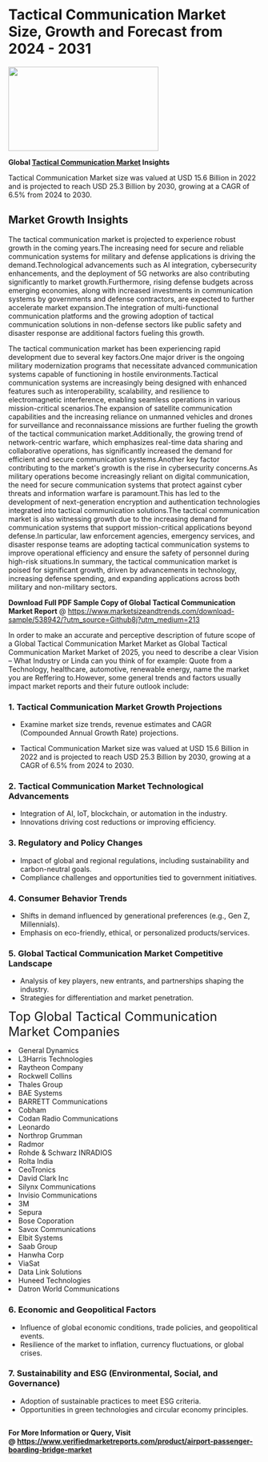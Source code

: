 <H1>Tactical Communication Market Size, Growth and Forecast from 2024 - 2031</H1><img class="aligncenter size-medium wp-image-584254" src="https://thirdeyenews.in/wp-content/uploads/2024/09/Global-Market-Research-300x168.jpeg" alt="" width="300" height="168" /><p><strong>Global&nbsp;<a href="https://www.marketsizeandtrends.com/download-sample/538942/?utm_source=Github8j?utm_medium=213">Tactical Communication Market</a> Insights</strong></p><p>Tactical Communication Market size was valued at USD 15.6 Billion in 2022 and is projected to reach USD 25.3 Billion by 2030, growing at a CAGR of 6.5% from 2024 to 2030.</p><p><h2>Market Growth Insights</h2> <p>The tactical communication market is projected to experience robust growth in the coming years.The increasing need for secure and reliable communication systems for military and defense applications is driving the demand.Technological advancements such as AI integration, cybersecurity enhancements, and the deployment of 5G networks are also contributing significantly to market growth.Furthermore, rising defense budgets across emerging economies, along with increased investments in communication systems by governments and defense contractors, are expected to further accelerate market expansion.The integration of multi-functional communication platforms and the growing adoption of tactical communication solutions in non-defense sectors like public safety and disaster response are additional factors fueling this growth.</p> <p>The tactical communication market has been experiencing rapid development due to several key factors.One major driver is the ongoing military modernization programs that necessitate advanced communication systems capable of functioning in hostile environments.Tactical communication systems are increasingly being designed with enhanced features such as interoperability, scalability, and resilience to electromagnetic interference, enabling seamless operations in various mission-critical scenarios.The expansion of satellite communication capabilities and the increasing reliance on unmanned vehicles and drones for surveillance and reconnaissance missions are further fueling the growth of the tactical communication market.Additionally, the growing trend of network-centric warfare, which emphasizes real-time data sharing and collaborative operations, has significantly increased the demand for efficient and secure communication systems.Another key factor contributing to the market's growth is the rise in cybersecurity concerns.As military operations become increasingly reliant on digital communication, the need for secure communication systems that protect against cyber threats and information warfare is paramount.This has led to the development of next-generation encryption and authentication technologies integrated into tactical communication solutions.The tactical communication market is also witnessing growth due to the increasing demand for communication systems that support mission-critical applications beyond defense.In particular, law enforcement agencies, emergency services, and disaster response teams are adopting tactical communication systems to improve operational efficiency and ensure the safety of personnel during high-risk situations.In summary, the tactical communication market is poised for significant growth, driven by advancements in technology, increasing defense spending, and expanding applications across both military and non-military sectors.</p> <p><span class=""><strong>Download Full PDF Sample Copy of Global Tactical Communication Market Report</strong> @ <a href="https://www.marketsizeandtrends.com/download-sample/538942/?utm_source=Github8j?utm_medium=213" target="_blank">https://www.marketsizeandtrends.com/download-sample/538942/?utm_source=Github8j?utm_medium=213</a></span></p><p>In order to make an accurate and perceptive description of future scope of a Global&nbsp;Tactical Communication Market Market as Global&nbsp;Tactical Communication Market Market of 2025, you need to describe a clear Vision &ndash; What Industry or Linda can you think of for example: Quote from a Technology, healthcare, automotive, renewable energy, name the market you are Reffering to.However, some general trends and factors usually impact market reports and their future outlook include:</p><h3>1.&nbsp;<strong>Tactical Communication Market Growth Projections</strong></h3><ul><li>Examine market size trends, revenue estimates and CAGR (Compounded Annual Growth Rate) projections.</li><li><p>Tactical Communication Market size was valued at USD 15.6 Billion in 2022 and is projected to reach USD 25.3 Billion by 2030, growing at a CAGR of 6.5% from 2024 to 2030.</p></li></ul><h3>2.&nbsp;<strong>Tactical Communication Market Technological Advancements</strong></h3><ul><li>Integration of AI, IoT, blockchain, or automation in the industry.</li><li>Innovations driving cost reductions or improving efficiency.</li></ul><h3>3.&nbsp;<strong>Regulatory and Policy Changes</strong></h3><ul><li>Impact of global and regional regulations, including sustainability and carbon-neutral goals.</li><li>Compliance challenges and opportunities tied to government initiatives.</li></ul><h3>4.&nbsp;<strong>Consumer Behavior Trends</strong></h3><ul><li>Shifts in demand influenced by generational preferences (e.g., Gen Z, Millennials).</li><li>Emphasis on eco-friendly, ethical, or personalized products/services.</li></ul><h3>5.&nbsp;<strong>Global Tactical Communication Market Competitive Landscape</strong></h3><ul><li>Analysis of key players, new entrants, and partnerships shaping the industry.</li><li>Strategies for differentiation and market penetration.</li></ul><p data-pm-slice="1 1 []"><span style="color: inherit; font-family: inherit; font-size: 25px;">Top Global Tactical Communication Market Companies</span></p><div class="" data-test-id=""><p><li>General Dynamics</li><li> L3Harris Technologies</li><li> Raytheon Company</li><li> Rockwell Collins</li><li> Thales Group</li><li> BAE Systems</li><li> BARRETT Communications</li><li> Cobham</li><li> Codan Radio Communications</li><li> Leonardo</li><li> Northrop Grumman</li><li> Radmor</li><li> Rohde & Schwarz INRADIOS</li><li> Rolta India</li><li> CeoTronics</li><li> David Clark Inc</li><li> Silynx Communications</li><li> Invisio Communications</li><li> 3M</li><li> Sepura</li><li> Bose Coporation</li><li> Savox Communications</li><li> Elbit Systems</li><li> Saab Group</li><li> Hanwha Corp</li><li> ViaSat</li><li> Data Link Solutions</li><li> Huneed Technologies</li><li> Datron World Communications</li></p></div><h3>6.&nbsp;<strong>Economic and Geopolitical Factors</strong></h3><ul><li>Influence of global economic conditions, trade policies, and geopolitical events.</li><li>Resilience of the market to inflation, currency fluctuations, or global crises.</li></ul><h3>7.&nbsp;<strong>Sustainability and ESG (Environmental, Social, and Governance)</strong></h3><ul><li>Adoption of sustainable practices to meet ESG criteria.</li><li>Opportunities in green technologies and circular economy principles.</li></ul><h2><strong style="font-size: 14px;">For More Information or Query, Visit @&nbsp;</strong><a style="background-color: #ffffff; font-size: 14px;" href="https://www.marketsizeandtrends.com/report/tactical-communication-market/" target="_blank">https://www.verifiedmarketreports.com/product/airport-passenger-boarding-bridge-market</a></h2>